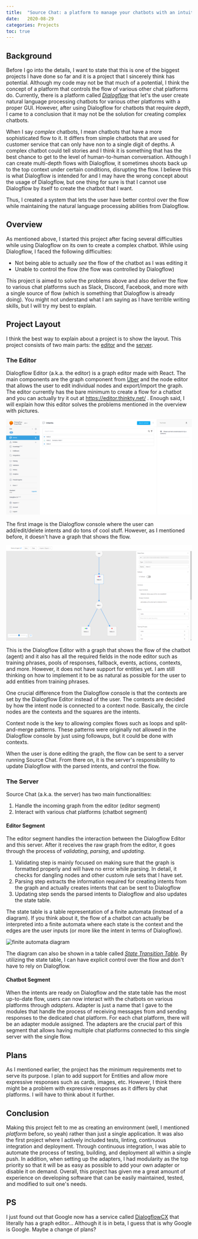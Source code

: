 ```yaml
---
title:  "Source Chat: a platform to manage your chatbots with an intuitive editor"
date:   2020-08-29
categories: Projects
toc: true
---
```


## Background

Before I go into the details, I want to state that this is one of the biggest projects I have done so far and it is a project that I sincerely think has potential.
Although my code may not be that much of a potential, I think the concept of a platform that controls the flow of various other chat platforms do.
Currently, there is a platform called [*Dialogflow*](https://cloud.google.com/dialogflow) that let's the user create natural language processing chatbots for various other platforms with a proper GUI.
However, after using Dialogflow for chatbots that require *depth*, I came to a conclusion that it may not be the solution for creating complex chatbots.

When I say *complex* chatbots, I mean chatbots that have a more sophisticated flow to it.
It differs from simple chatbots that are used for customer service that can only have non to a single digit of depths.
A complex chatbot could tell stories and I think it is something that has the best chance to get to the level of human-to-human conversation.
Although I can create multi-depth flows with Dialogflow, it sometimes shoots back up to the top context under certain conditions, disrupting the flow.
I believe this is what Dialogflow is intended for and I may have the wrong concept about the usage of Dialogflow, but one thing for sure is that I cannot use Dialogflow by itself to create the chatbot that I want.

Thus, I created a system that lets the user have better control over the flow while maintaining the natural language processing abilities from Dialogflow.

## Overview

As mentioned above, I started this project after facing several difficulties while using Dialogflow on its own to create a complex chatbot.
While using Dialogflow, I faced the following difficulties:
- Not being able to actually *see* the flow of the chatbot as I was editing it
- Unable to control the flow (the flow was controlled by Dialogflow)

This project is aimed to solve the problems above and also deliver the flow to various chat platforms such as Slack, Discord, Facebook, and more with a single source of flow (which is something that Dialogflow is already doing).
You might not understand what I am saying as I have terrible writing skills, but I will try my best to explain.

## Project Layout

I think the best way to explain about a project is to show the layout.
This project consists of two main parts: the [editor](https://github.com/thinkty/dialogflow-editor) and the [server](https://github.com/thinkty/source-chat). 

### The Editor

Dialogflow Editor (a.k.a. the editor) is a graph editor made with React.
The main components are the graph component from [Uber](https://github.com/uber/react-digraph) and the node editor that allows the user to edit individual nodes and export/import the graph.
The editor currently has the bare minimum to create a flow for a chatbot and you can actually try it out at https://editor.thinkty.net/ .
Enough said, I will explain how this editor solves the problems mentioned in the overview with pictures.

![Dialogflow Console](/assets/images/2020-08-29-dialogflow-editor-1.png)

The first image is the Dialogflow console where the user can add/edit/delete intents and do tons of cool stuff.
However, as I mentioned before, it doesn't have a graph that shows the flow.

![Dialogflow Editor](/assets/images/2020-08-29-dialogflow-editor-2.png)

This is the Dialogflow Editor with a graph that shows the flow of the chatbot (agent) and it also has all the required fields in the node editor such as training phrases, pools of responses, fallback, events, actions, contexts, and more.
However, it does not have support for entities yet.
I am still thinking on how to implement it to be as natural as possible for the user to add entities from training phrases.

One crucial difference from the Dialogflow console is that the contexts are set by the Dialogflow Editor instead of the user.
The contexts are decided by how the intent node is connected to a context node.
Basically, the circle nodes are the contexts and the squares are the intents.

Context node is the key to allowing complex flows such as loops and split-and-merge patterns.
These patterns were originally not allowed in the Dialogflow console by just using followups, but it could be done with contexts.

When the user is done editing the graph, the flow can be sent to a server running Source Chat.
From there on, it is the server's responsibility to update Dialogflow with the parsed intents, and control the flow.

### The Server

Source Chat (a.k.a. the server) has two main functionalities:
1. Handle the incoming graph from the editor (editor segment)
2. Interact with various chat platforms (chatbot segment)

#### Editor Segment

The editor segment handles the interaction between the Dialogflow Editor and this server.
After it receives the raw graph from the editor, it goes through the process of *validating*, *parsing*, and *updating*.
1. Validating step is mainly focused on making sure that the graph is formatted properly and will have no error while parsing.
In detail, it checks for dangling nodes and other custom rule sets that I have set.
2. Parsing step extracts the information required for creating intents from the graph and actually creates intents that can be sent to Dialogflow
3. Updating step sends the parsed intents to Dialogflow and also updates the state table.

The state table is a table representation of a finite automata (instead of a diagram).
If you think about it, the flow of a chatbot can actually be interpreted into a finite automata where each state is the context and the edges are the user inputs (or more like the intent in terms of Dialogflow).

![finite automata diagram](https://upload.wikimedia.org/wikipedia/commons/thumb/9/94/DFA_example_multiplies_of_3.svg/250px-DFA_example_multiplies_of_3.svg.png)

The diagram can also be shown in a table called [*State Transition Table*](https://en.wikipedia.org/wiki/State_transition_table).
By utilizing the state table, I can have explicit control over the flow and don't have to rely on Dialogflow.

#### Chatbot Segment

When the intents are ready on Dialogflow and the state table has the most up-to-date flow, users can now interact with the chatbots on various platforms through *adapters*.
Adapter is just a name that I gave to the modules that handle the process of receiving messages from and sending responses to the dedicated chat platform.
For each chat platform, there will be an adapter module assigned.
The adapters are the crucial part of this segment that allows having multiple chat platforms connected to this single server with the single flow.

## Plans

As I mentioned earlier, the project has the minimum requirements met to serve its purpose.
I plan to add support for Entities and allow more expressive responses such as cards, images, etc.
However, I think there might be a problem with expressive responses as it differs by chat platforms.
I will have to think about it further.

## Conclusion

Making this project felt to me as creating an environment (well, I mentioned *platform* before, so yeah) rather than just a single application.
It was also the first project where I actively included tests, linting, continuous integration and deployment.
Through continuous integration, I was able to automate the process of testing, building, and deployment all within a single push.
In addition, when setting up the adapters, I had modularity as the top priority so that it will be as easy as possible to add your own adapter or disable it on demand.
Overall, this project has given me a great amount of experience on developing software that can be easily maintained, tested, and modified to suit one's needs.

## PS

I just found out that Google now has a service called [DialogflowCX](https://cloud.google.com/dialogflow/cx/docs) that literally has a graph editor...
Although it is in beta, I guess that is why Google is Google.
Maybe a change of plans?
